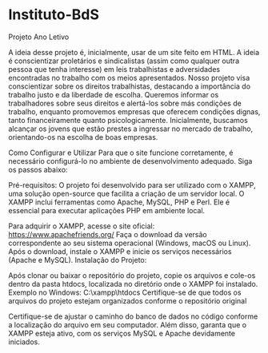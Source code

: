 # Instituto-BdS
Projeto Ano Letivo

A ideia desse projeto é, inicialmente, usar de um site feito em HTML. A ideia é conscientizar proletários e sindicalistas (assim como qualquer outra pessoa que tenha interesse) em leis trabalhistas e adversidades encontradas no trabalho com os meios apresentados.
Nosso projeto visa conscientizar sobre os direitos trabalhistas, destacando a importância do trabalho justo e da liberdade de escolha. Queremos informar os trabalhadores sobre seus direitos e alertá-los sobre más condições de trabalho, enquanto promovemos empresas que oferecem condições dignas, tanto financeiramente quanto psicologicamente. Inicialmente, buscamos alcançar os jovens que estão prestes a ingressar no mercado de trabalho, orientando-os na escolha de boas empresas.


Como Configurar e Utilizar
Para que o site funcione corretamente, é necessário configurá-lo no ambiente de desenvolvimento adequado. Siga os passos abaixo:

Pré-requisitos:
O projeto foi desenvolvido para ser utilizado com o XAMPP, uma solução open-source que facilita a criação de um servidor local. O XAMPP inclui ferramentas como Apache, MySQL, PHP e Perl. Ele é essencial para executar aplicações PHP em ambiente local.

Para adquirir o XAMPP, acesse o site oficial: https://www.apachefriends.org/
Faça o download da versão correspondente ao seu sistema operacional (Windows, macOS ou Linux).
Após o download, instale o XAMPP e inicie os serviços necessários (Apache e MySQL).
Instalação do Projeto:

Após clonar ou baixar o repositório do projeto, copie os arquivos e cole-os dentro da pasta htdocs, localizada no diretório onde o XAMPP foi instalado.
Exemplo no Windows: C:\xampp\htdocs
Certifique-se de que todos os arquivos do projeto estejam organizados conforme o repositório original


Certifique-se de ajustar o caminho do banco de dados no código conforme a localização do arquivo em seu computador. Além disso, garanta que o XAMPP esteja ativo, com os serviços MySQL e Apache devidamente iniciados.
